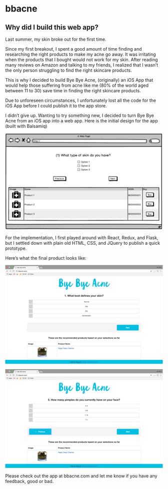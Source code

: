 # bbacne

## Why did I build this web app?
 
Last summer, my skin broke out for the first time. 
 
Since my first breakout, I spent a good amount of time finding and researching the right products to make my acne go away. It was irritating when the products that I bought would not work for my skin. After reading many reviews on Amazon and talking to my friends, I realized that I wasn’t the only person struggling to find the right skincare products. 
 
This is why I decided to build Bye Bye Acne, (originally) an iOS App that would help those suffering from acne like me (80% of the world aged between 11 to 30) save time in finding the right skincare products. 
 
Due to unforeseen circumstances, I unfortunately lost all the code for the iOS App before I could publish it to the app store.
 
I didn’t give up. Wanting to try something new, I decided to turn Bye Bye Acne from an iOS app into a web app. Here is the initial design for the app (built with Balsamiq)

![alt text](https://github.com/suika1234/bbacne/blob/master/docs/Balsamiq_screenshot.png "Balsamiq Mockup")

For the implementation, I first played around with React, Redux, and Flask, but I settled down with plain old HTML, CSS, and JQuery to publish a quick prototype.
 
Here’s what the final product looks like:

![alt text](https://github.com/suika1234/bbacne/blob/master/docs/Screenshot_001.png "bbacne Screenshot 001")

![alt text](https://github.com/suika1234/bbacne/blob/master/docs/Screenshot_002.png "bbacne Screenshot 002")

Please check out the app at bbacne.com and let me know if you have any feedback, good or bad.


